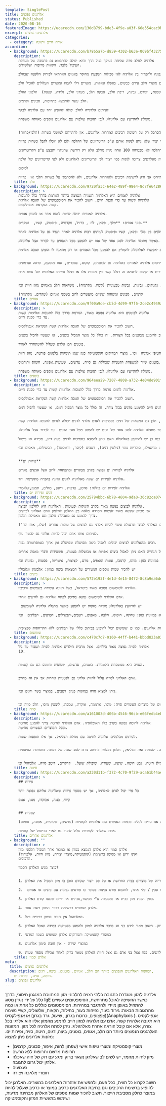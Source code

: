 ```yaml
---
template: SinglePost
title: אלרגנים נפוצים
status: Published
date: 2020-08-16
featuredImage: https://ucarecdn.com/130d8799-bde3-4f9e-a03f-66e354cac9b1/
excerpt: אלרגנים-נפוצים
categories:
  - category: אורח חיים ותזונה
accordion:
  - background: https://ucarecdn.com/b7865a7b-d859-4302-b63e-069bf4327536/
    description: >
      אלרגיה לחלב פרה שכיחה בעיקר בגיל הרך והיא יכולה להתבטא גם בתגובה של מערכת
      העיכול בלבד, הקאות מרובות ושלשולים.

      חשוב לבצע אבחנה נכונה ולהפריד בין אלרגיה לאי סבילות הנובעת מחוסר באנזים האחראי לפירוק הלקטוז שבחלב.

      אדם עם אלרגיה לחלב חייב להימנע מחלב בכל צורה. הימנעות כוללת גם מוצרי חלב עיזים כבשים, באפלו ונאקות, מוצרים דלי לקטוז ומוצרים העלולים להכיל חלב.

      יש להכיר שמות נוספים של מוצרי חלב  (חמאה, גהי, סמנה, שמנת, יוגורט, גבינה, ריבת חלב, אבקת חלב, מעדני חלב, גלידה, קצפת)  חלבוני החלב (קזאין casein , מי גבינה, אבקת גבינה whey)

      חלב עשוי להימצא בתרופות, סבונים וקרמים.

      לעיתים אלרגייה לחלב יכולה להופיע יחד עם אלרגיה לבקר

      מומלץ להתייעץ עם אלרגולוג לגבי תגובות צולבות עם אלרגנים נוספים מאותה משפחה.


      אדם עם אלרגיה לחלב חייב להסתכל רק על רשימת רכיבים ואזהרות אלרגנים. אין להתייחס למושגי כשרות (חלבי/פרווה).

      בהלכה יש קריטריונים ספציפיים של ניקוי להכשרה של פסי ייצור מחלב לפרווה. כל עוד הניקוי לא התבצע בקריטריונים הספציפיים של ההלכה אז הכלים/תנורים/מפעל ייחשב לחלבי מבחינת ההלכה. ואם כן התבצע על פי הקריטריונים הנדרשים המוצר יהיה בכשרות פרווה גם אם נשארו עקבות חלב. ישנם פסי יצור שלא ניתן לנקות אותם ע"פ קריטריונים של ההלכה ולכן לא יוכלו לקבל כשרות פרווה.

      ההלכה לא מבטיחה 100 אחוז נקיון מחלב אלא רק דורשת שהניקוי יתבצע ע"פ הקריטריונים.

      לאדם שאינו אלרגי לחלב ההלכה אולי באה להקל כי אם נשארו חלקיקים של חלב זה יחשב כ"בטל בשישים" (כלומר מתבטל בכמות של 1 חלקי שישים) אבל דווקא לאוכלוסיית האלרגיים לחלב קריטריון זה יכול להיות מסוכן ביותר. חברה שרוצה להבטיח ניקיון מאלרגנים צריכה לנקות פסי ייצור לפי קריטריונים לאלרגנים ולא לפי קריטריונים של הלכה.

      לסיכום 

      אוכלוסיית האלרגים לחלב צריכים להתייחס אך ורק לרשימת רכיבים ולאזהרות אלרגנים, ולא להסתמך על כשרות חלבי או  פרווה.
    title: חלב
  - background: https://ucarecdn.com/9720fa3c-64e2-489f-98e4-8d7fe64286aa/
    description: >
      אלרגיה לאגוזים היא האלרגיה השנייה הנפוצה ביותר הגורמת בדרך כלל לתגובות
      אלרגיות קשות עד כדי סכנת חיים. חשוב להכיר את הסימפטומים של תגובה אלרגית
      קשה הנקראת אנפילקסיס.

      אלרגיה לאגוזים יכולה להיות לאגוז אחד או למגוון אגוזים.

      סוגי אגוזים: **מלך, פקאן, לוז , ברזיל, מקדמיה, פיסטוק, קשיו,  ושקדים.**

      ידוע על קשר של אלרגנים צולבים בין מלך ופקאן, קשיו ופיסטוק לעיתים רבות אלרגיה לאחד תעיד גם על אלרגיה לאחר.

      כאשר מתגלה אלרגיה לסוג אחד של אגוז יש להמנע מכל האגוזים עד לברור אצל אלרגולוג. 

      בדיקות יאפשרו לאלרגולוג להמליץ אם להמנע מכל האגוזים או רק מהאגוז לו הופיע תגובה אלרגית.


      רבים מייחסים אלרגיה לאגוזים כאלרגיה גם לבוטנים, קוקוס, צנוברים, אגוז מוסקט, שיאה וערמונים.

      מחקרים הראו שאלרגיה לאגוזים אינה בהכרח מחייבת שתהיה גם אלרגיה למזונות שהוזכרו ולא ניתן להצביע על כך שאם יש אלרגיה לאגוזים וצנוברים או קוקוס לדוגמא זה בגלל קשר בין מזונות אלו או בגלל נטייתו האלרגית של אותו אדם.


      אגוזים נמצאים במזונות כגון:ממרחי אגוזים, פסטו , חטיפי שוקולד, חטיפי אנרגיה, דגני בוקר, גרנולה, נוטלה(לוז), מאפים, תבשילים, רטבים, מרציפן(שקדים), נקניקים, גבינות, גבינות טבעוניות (קשיו, מקדמיה), משקאות חלב מאגוזים מזון חיות וכו׳.

      קרמים, סבונים ומשחות שיניים מועשרים לרוב בשמני אגוזים (שקדים, מקדמיה)
    title: אגוזים
  - background: https://ucarecdn.com/9f00a9de-cb5d-4d99-97f6-2ce2c4949a73/
    description: >
      אלרגיה לבוטנים היא אלרגיה נפוצה מאוד, הגורמת בדרך כלל לתגובות אלרגיות קשות
      עד כדי סכנת חיים. 

      חשוב להכיר את הסימפטומים של תגובה אלרגית קשה הנקראת אנפילקסיס.

      אדם הסובל מאלרגיה לבוטנים חייב להימנע מבוטנים בכל הצורות. זה כולל כל מוצר המכיל בוטנים, או שעשוי להכיל בוטנים.

      בוטנים הם אלרגן שעלול להשתחרר לאוויר.

      נמצא במזונות כגון: במבה, חמאת בוטנים, רטבים, שוקולדים, פיצוחים, דגני בוקר, חטיפי אנרגיה  וכו׳, מוצרי תמרוקים וקוסמטיקה כגון שמן תינוקות בלנאום פורטה, מזון חיות.

      בוטנים שייך למשפחת הקטניות שכוללת גם סויה, עדשים, שעועית,אפונה, חומוס ותורמוס.

      מומלץ להתייעץ עם אלרגולוג לגבי תגובות צולבות עם אלרגנים נוספים מאותה משפחה.
    title: בוטנים
  - background: https://ucarecdn.com/964eea29-7207-4808-a732-4e04de901f16/
    description: >
      אלרגיה לדגים גורמת בדרך כלל לתגובות אלרגיות קשות עד כדי סכנת חיים. 

      חשוב להכיר את הסימפטומים של תגובה אלרגית קשה הנקראת אנפילקסיס.

      אדם הסובל מאלרגיה לדגים חייב להימנע מדגים בכול צורה. זה כולל כל מוצר המכיל דגים, או שעשוי להכיל דגים.


      דגים הם אלרגן שמשתחרר באוויר, ולכן גם המצאות של דגים בסמיכות לאדם אלרגי לדגים יכולה לגרום לתגובה אלרגית קשה.

      כאשר מתגלה אלרגיה לסוג אחד של דגים יש להמנע מכל סוגי הדגים  עד לברור אצל אלרגולוג. 

      בדיקות יאפשרו לאלרגולוג להמליץ אם יש להמנע מכל סוגי הדגים או רק מהדג לו הופיע תגובה אלרגית. כמו כן יש להיוועץ באלרגולוג האם ניתן להמצא בסמיכות לדגים בעת דייג, מכירה או בישול.

      דגים ניתן למצוא במזונות כגון: מרשמלו, סוכריות גומי (ג׳לטין דגים), רטבים (קיסר, וורטסטר), תבשילים, מאפים וכו׳.


      **פירות ים**

      אלרגיה לפירות ים נפוצה בקרב מבוגרים ומתפתחת לרוב אצל אנשים בוגרים

      אלרגיה לפירות ים שונה מאלרגיה לדגים ואינה בהכרח מתקיימת יחד.

      אלרגיה לפירות ים כוללת: סרטן, צדפות, דיונון, מולים, תמנון,קלאמרי
    title: דגים ופירות ים
  - background: https://ucarecdn.com/25794bbc-6b78-4604-9da0-36c82ca07419/
    description: >
      אלרגיה לביצים נפוצה מאוד בקרב תינוקות ופעוטות. האלרגיה היא לחלבון הביצה,
      אך מכיוון שקשה מאוד לעשות הפרדה מלאה בין החלבון לחלמון אדם האלרגי לבייצים
      צריך להמנע גם מאכילת חלבון וגם מאכילת חלמון.  

      אדם האלרגי לביצי תרנגולת עשוי להיות אלרגי גם לביצים של עופות אחרים (שלו, אווז וכד')

      לעיתים אותו אדם יכול להיות אלרגי גם לבשר עוף.

      רבים מהאלרגים לביצים יכולים לאכול ביצה מבושלת שבושלה זמן ארוך בטמפרטורה גבוה. 

      כאשר מופיע תגובה אלרגית יש לאחר אכילת ביצה יש לפנות לאבחון מדויק אצל אלרגולוג ולקבל הנחייה האם ניתן לאכול ביצים אפויות או מבושלות בעוגות, פשטידות ודברי מאפה אחרים. 

      ניתן למצוא ביצים במזונות כגון: מיונז, קרמבו, עוגות ומאפים, מרנג, קציצות, איטריות, פסטות, גבינות וכו׳.

      יש להכיר שמות נוספים המעידים על המצאות ביצה במזון: אלבומין וגלובולין
    title: ביצים
  - background: https://ucarecdn.com/572e193f-4e1d-4e15-8472-8c8a9ea6de4f/
    description: >
      אלרגיה לשומשום נפוצה מאוד בישראל, בשל תזונה עשירה בשמשום ורכיביו.

      אדם האלרגי לשומשום נמצא בסיכון לפתח אלרגיה גם לזרעים אחרי.

       יש להיוועץ באלרגולוג מאיזה מזונות יש להמנע כאשר מתגלה אלרגיה לשומשום

      נמצא במזונות כגון: טחינה, חומוס, חלבה, מאפים, רטבים,ותבשילים, חטיפים, תבלינים  וכו׳.


      תקנות הסימון באירופה מחייבות סימון שומשום יסומן כרכיב אלרגני במזון, לעומת זאת בארצות הברית שומשום אינו אחד משמונת האלרגנים המחייבים סימון ולכן לא בהכרח יופיע ברשימת אזהרות אלרגנים. כמו כן שומשום יכול להופיע בכיתוב כללי של תבלינים ללא התייחסות ספציפית.
    title: שומשום
  - background: https://ucarecdn.com/c470c7d7-9160-44ff-b441-bbbd823a0300/
    description: >
      אלרגיה לסויה נפוצה מאוד בילדים. אצל מרבית הילדים אלרגיה לסויה תעבור עד גיל
      10.


      הסויה היא ממשפחת הקטניות. בוטנים, עדשים, שעועית וחומוס הם גם קטניות.


      אדם האלרגי לסויה עלול להיות אלרגי גם לקטניות אחרות אך אין זה מחייב.


      ניתן למצוא סויה במזונות כגון: רטבים, במוצרי בשר ודגים וכו׳.


      יש להכיר שמות נוספים של מוצרים העשויים סויה: טופו, אדממה, אוקרה, טמפה, ליצטין מיסו, חלב סויה וכו'
    title: סויה
  - background: https://ucarecdn.com/a161003d-406b-4546-96cb-e66fedb4eb6f/
    description: >
      אלרגיה לחיטה נפוצה בקרב כלל האוכלוסיה. אדם האלרגי לחיטה צריך להמנע מחיטה
      ומכל המוצרים העשויים מחיטה.

      לעיתים מבלבלים אלרגיה לחיטה עם מחלת הצליאק. אך אלו תופעות שונות.


      אלרגיה לחיטה מתרחשת כאשר הגוף מייצר נוגדנים לכלל החלבונים הנמצאים בחיטה. לעומת זאת בצליאק, חלבון הגלוטן בחיטה גורם לסוג שונה של תגובה במערכת החיסונית.


      חלבוני חיטה נמצאים במוצרים רבים: לחם ופירורי לחם, עוגות ומאפינס, עוגיות, דגני בוקר, פסטה, קוסקוס, סולת, כוסמין,סייטן, קמוט, עמילן חיטה, נבט חיטה, שיפון, שעורה, שיבולת שועל,  קרקרים, רוטב סויה, אלכוהול וכו'  
    title: חיטה
  - background: https://ucarecdn.com/a230d11b-f372-4c70-9f29-aca61b44ae30/
    description: >
      ## פירות 

      כל פרי יכול לגרם לאלרגיה, אך יש מספר פירות שאלרגיה אליהם נפוצה יותר

      קיווי, בננה, אבוקדו, מנגו, אננס


      ## קטניות

      בשנים האחרונות אנו עדים לעליה בכמות האנשים עם אלרגיות לקטניות (עדשים, שעועית, אפונה, חומוס)

      אדם שאלרגי לקטניות עלול להגיב גם לאדי הבישול של קטניות.
    title: אלרגנים אחרים
  - background: ""
    description: >
      אלרגן סמוי הוא אלרגן הנמצא במזון או במוצר אחר המכיל חלבוני מזון
      (קוסמטיקה,מוצרי יצירה, מזון חיות, אלכוהול) ואינו ידוע או מסומן ברשימת
      הרכיבים. 

      כיצד מגיע האלרגן הסמוי?


      1. בזמן אריזה של מוצרים בבית החרושת או על פס ייצור שקודם הוכן בו מזון המכיל את האלרגן

      2.  אוכל שנחתך, בחנות בעזרת אותו סכין / כלי אחר, לדוגמא פורס גבינות בסופר בו פורסים גבינות עם ביצים או אגוזים.

      3. בזמן הכנת מזון בבית או במסעדה ע"י מכשור,סכינים או ידיים שנגעו קודם באלרגן.

      4. אלרגן שמופיע ברשימת רכיבי המזון בשם אחר.

      5. באלכוהול אין חובת סימון רכיבים כלל.

      6. נשיקה - חלבון האלרגן נשאר ברוק גם מספר שעות לאחר אכילה. מחקרים מראים ש 5-12%  מאלרגים למזון יחוו תגובה אלרגית כתוצאה מנשיקה. כמו כן  מחקרים הראו שצחצוח ,שטיפה עם מי פה או גומי לעיסה אינם מנקים את הפה משאריות אלרגן. למעשה רק אחרי כמה שעות (לפחות 4) ואכילת מזון אחר האלרגן יוצא מהרוק. חשוב מאוד לידע בני זוג בדבר אלרגיה למזון ולהמנע מנשיקות במידה ונאכל האלרגן.

      7. במוצרי קוסמטיקה ותמרוקים אלרגן שמופיע בשמו המדעי

      8. במוצרי יצירה - אין חובת סימון אלרגנים

      9. במזון חיות אין חובת סימון אלרגנים. כמו אצל בני אדם גם אצל חיות האלרגן נשאר ברוק לאחר אכילה מספר שעות.
    title: אלרגן סמוי
meta:
  title: אלרגנים נפוצים
  description: המזונות האלרגנים הנפוצים ביותר הם חלב, אגוזים, בוטנים, ביצה, דגים,
    חיטה, סויה, ופירות ים.
slug: אלרגנים נפוצים
---
```

אלרגיה למזון מוגדרת כתגובה בלתי רצויה לחלבוני מזון המתווכת במנגנון חיסוני, בדרך כלל על ידי נוגדן מסוג IgE כאשר החשיפה לאוכל מתרחשת, הסימפטומים עשויים להתחיל באופן מיידי ולהתגבר במהירות. הסימפטומים כוללים כל אחת או כמה מהתגובות הבאות: גירוד בעור, נפיחות בעור, בחילות, הקאות, שלשולים, קשיי נשימה (צפצופים, כחכוח בגרון,, שיעול, גרד בגרון) או אנפילקסיס(Anaphylaxis ). אנפילקסיס היא תגובה אלרגית קשה. 
אדם עם אלרגיה למזון חייב להמנע מהמזון אליו הוא אלרגי בכל צורה, אלא אם קיבל הוראה אחרת מאלרגולוג.
ניתן לפתח אלרגיה לכל מזון.
המזונות האלרגנים הנפוצים ביותר הם חלב, אגוזים, בוטנים, ביצה, דגים, חיטה, סויה, ופירות ים.
מזונות אלרגנים ניתן למצוא:
- מוצרי קוסמטיקה ומוצרי טיפוח אישי (שפתון לחות, איפור, סבונים, קרמים)
- תרופות מרשם ותרופות ללא מרשם
- מזון לחיות מחמד, יש לשים לב שאלרגן נשאר ברוק ומגע עם רוק של חיה שאכלה אלרגן יכול גרום לתגובה.
- צעצועים 
- חומרי מלאכה ויצירה

חשוב לקרוא כל תווית, בכל פעם, ולחפש את אזהרות האלרגנים במוצרים. האלרגן יכול להופיע ברשימת הרכיבים וגם בתיבת האלרגנים כרכיב במוצר או כרכיב שעלול להיות במוצר כחלק מסביבת הייצור. חשוב להכיר שמות נוספים של האלרגן מבחינה מדעית, ושימוש בתעשיית המזון והקוסמטיקה
